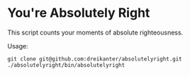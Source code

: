# You're Absolutely Right

This script counts your moments of absolute righteousness.

Usage:

```
git clone git@github.com:dreikanter/absolutelyright.git
./absolutelyright/bin/absolutelyright
```

